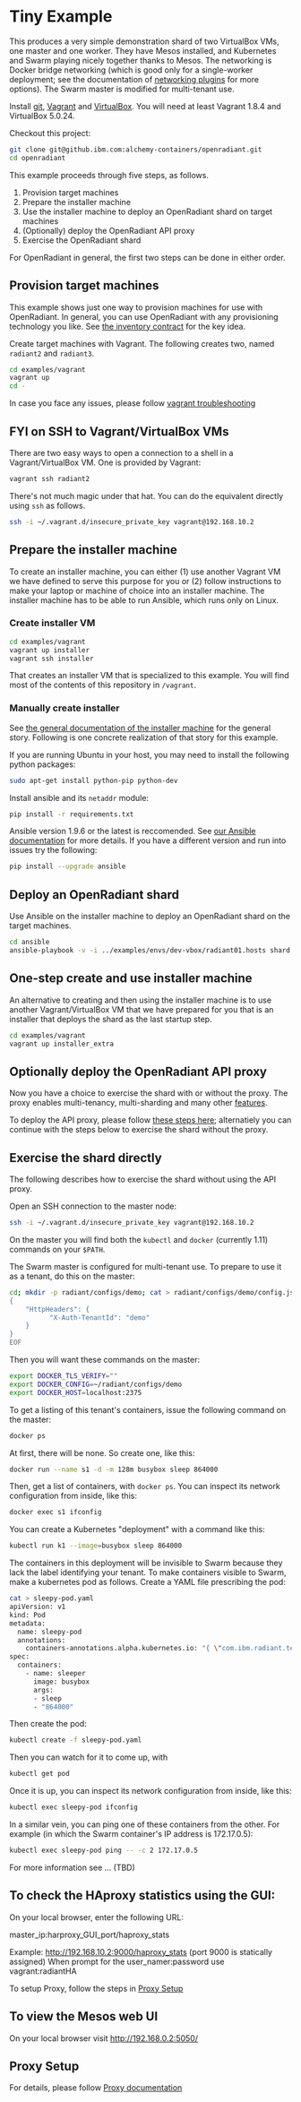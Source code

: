 # Tiny Example

This produces a very simple demonstration shard of two VirtualBox VMs,
one master and one worker.  They have Mesos installed, and Kubernetes
and Swarm playing nicely together thanks to Mesos.  The networking is
Docker bridge networking (which is good only for a single-worker
deployment; see the documentation of
[networking plugins](../docs/ansible.md#networking-plugins) for more
options).  The Swarm master is modified for multi-tenant use.

Install [git](https://git-scm.com/downloads),
[Vagrant](https://www.vagrantup.com/) and
[VirtualBox](https://www.virtualbox.org/wiki/Downloads). You will need
at least Vagrant 1.8.4 and VirtualBox 5.0.24.

Checkout this project:

```bash
git clone git@github.ibm.com:alchemy-containers/openradiant.git
cd openradiant
```

This example proceeds through five steps, as follows.

1. Provision target machines
2. Prepare the installer machine
3. Use the installer machine to deploy an OpenRadiant shard on target machines
4. (Optionally) deploy the OpenRadiant API proxy
5. Exercise the OpenRadiant shard

For OpenRadiant in general, the first two steps can be done in either
order.


## Provision target machines

This example shows just one way to provision machines for use with
OpenRadiant.  In general, you can use OpenRadiant with any
provisioning technology you like.  See
[the inventory contract](../docs/ansible.md#the-inventory-contract) for
the key idea.

Create target machines with Vagrant.  The following creates two, named
`radiant2` and `radiant3`.

```bash
cd examples/vagrant
vagrant up
cd -
```
In case you face any issues, please follow [vagrant troubleshooting](vagrant/README.md)


## FYI on SSH to Vagrant/VirtualBox VMs

There are two easy ways to open a connection to a shell in a
Vagrant/VirtualBox VM.  One is provided by Vagrant:

```bash
vagrant ssh radiant2
```

There's not much magic under that hat. You can do the equivalent
directly using `ssh` as follows.

```bash
ssh -i ~/.vagrant.d/insecure_private_key vagrant@192.168.10.2
```


## Prepare the installer machine

To create an installer machine, you can either (1) use another Vagrant
VM we have defined to serve this purpose for you or (2) follow
instructions to make your laptop or machine of choice into an
installer machine.  The installer machine has to be able to run
Ansible, which runs only on Linux.


### Create installer VM

```bash
cd examples/vagrant
vagrant up installer
vagrant ssh installer
```

That creates an installer VM that is specialized to this example.  You
will find most of the contents of this repository in `/vagrant`.


### Manually create installer

See
[the general documentation of the installer machine](../README.md#the-installer-machine)
for the general story.  Following is one concrete realization of that
story for this example.

If you are running Ubuntu in your host, you may need to install the following
python packages:

```bash
sudo apt-get install python-pip python-dev
```

Install ansible and its `netaddr` module:

```bash
pip install -r requirements.txt
```

Ansible version 1.9.6 or the latest is reccomended. See
[our Ansible documentation](../docs/ansible.md#ansible-versions-and-bugs-and-configuration)
for more details.  If you have a different version and run into issues
try the following:

```bash
pip install --upgrade ansible
```


## Deploy an OpenRadiant shard

Use Ansible on the installer machine to deploy an OpenRadiant shard on
the target machines.

```bash
cd ansible
ansible-playbook -v -i ../examples/envs/dev-vbox/radiant01.hosts shard.yml -e cluster_name=dev-vbox-radiant01 -e network_kind=bridge
```


## One-step create and use installer machine


An alternative to creating and then using the installer machine is to
use another Vagrant/VirtualBox VM that we have prepared for you that
is an installer that deploys the shard as the last startup step.

```bash
cd examples/vagrant
vagrant up installer_extra
```


## Optionally deploy the OpenRadiant API proxy

Now you have a choice to exercise the shard with or without the proxy.
The proxy enables multi-tenancy, multi-sharding and many other
[features](../docs/proxy.md).

To deploy the API proxy, please follow
[these steps here](../proxy/README.md#run-proxy-as-a-container);
alternatiely you can continue with the steps below to exercise the
shard without the proxy.


## Exercise the shard directly

The following describes how to exercise the shard without using the
API proxy.

Open an SSH connection to the master node:
```bash
ssh -i ~/.vagrant.d/insecure_private_key vagrant@192.168.10.2
```

On the master you will find both the `kubectl` and `docker`
(currently 1.11) commands on your `$PATH`.

The Swarm master is configured for multi-tenant use.  To prepare to
use it as a tenant, do this on the master:
```bash
cd; mkdir -p radiant/configs/demo; cat > radiant/configs/demo/config.json <<EOF
{
    "HttpHeaders": {
          "X-Auth-TenantId": "demo"
    }
}
EOF
```

Then you will want these commands on the master:
```bash
export DOCKER_TLS_VERIFY=""
export DOCKER_CONFIG=~/radiant/configs/demo
export DOCKER_HOST=localhost:2375
```

To get a listing of this tenant's containers, issue the following command on the master:
```bash
docker ps
```
At first, there will be none.  So create one, like this:
```bash
docker run --name s1 -d -m 128m busybox sleep 864000
```

Then, get a list of containers, with `docker ps`.  You can inspect its network
configuration from inside, like this:
```bash
docker exec s1 ifconfig
```

You can create a Kubernetes "deployment" with a command like this:
```bash
kubectl run k1 --image=busybox sleep 864000
```

The containers in this deployment will be invisible to Swarm because
they lack the label identifying your tenant.  To make containers
visible to Swarm, make a kubernetes pod as follows.  Create a YAML
file prescribing the pod:
```bash
cat > sleepy-pod.yaml
apiVersion: v1
kind: Pod
metadata:
  name: sleepy-pod
  annotations:
    containers-annotations.alpha.kubernetes.io: "{ \"com.ibm.radiant.tenant.0\": \"demo\",  \"OriginalName\": \"sleeper\" }"
spec:
  containers:
    - name: sleeper
      image: busybox
      args:
      - sleep
      - "864000"
```

Then create the pod:
```bash
kubectl create -f sleepy-pod.yaml
```

Then you can watch for it to come up, with
```bash
kubectl get pod
```

Once it is up, you can inspect its network configuration from inside,
like this:
```bash
kubectl exec sleepy-pod ifconfig
```

In a similar vein, you can ping one of these containers from the
other.  For example (in which the Swarm container's IP address
is 172.17.0.5):
```bash
kubectl exec sleepy-pod ping -- -c 2 172.17.0.5
```
For more information see ... (TBD)

## To check the HAproxy statistics using the GUI:

On your local browser, enter the following URL:

master_ip:harproxy_GUI_port/haproxy_stats

Example:
http://192.168.10.2:9000/haproxy_stats (port 9000 is statically assigned)
When prompt for the user_namer:password  use  vagrant:radiantHA

To setup Proxy, follow the steps in [Proxy Setup](#proxy-setup)


## To view the Mesos web UI

On your local browser visit http://192.168.0.2:5050/


## Proxy Setup

For details, please follow [Proxy documentation](../proxy/README.md)
